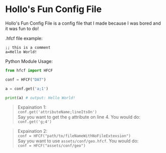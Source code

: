 # Hollo's Fun Config File
Hollo's Fun Config File is a config file that I made because I was bored and it was fun to do!<br/>

.hfcf file example:
```properties
;; this is a comment
a=Hello World!
```

Python Module Usage:
```py
from hfcf import HFCF

conf = HFCF("DAT")

a = conf.get('a;1')

print(a) # output: Hello World!
```

> Expaination 1:<br/>
`conf.get('attributeName;lineItsOn')`<br/>
Say you want to get the `g` attribute on line 4. You would do:<br/>
`conf.get('g;4')`<br/>

> Expaination 2:<br/>
`conf = HFCF("path/to/fileNameWithNoFileExtexsion")`<br/>
Say you want to use `assets/conf/geo.hfcf`. You would do:<br/>
`conf = HFCF("assets/conf/geo")`
